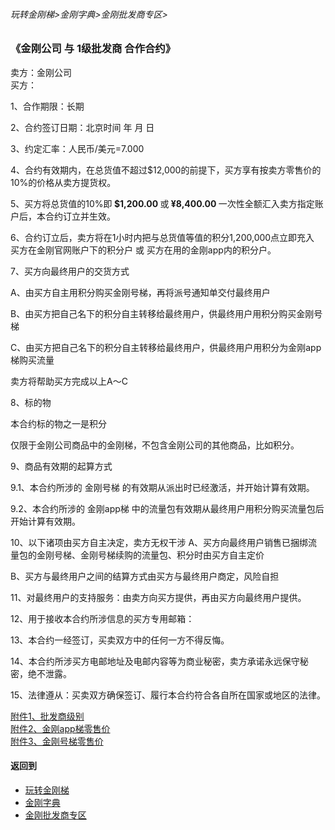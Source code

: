###### 玩转金刚梯>金刚字典>金刚批发商专区>
### 《金刚公司 与 1级批发商 合作合约》
卖方：金刚公司<br>
买方：           

1、合作期限：长期<br>

2、合约签订日期：北京时间 年 月 日<br>

3、约定汇率：人民币/美元=7.000<br>

4、合约有效期内，在总货值不超过$12,000的前提下，买方享有按卖方零售价的10%的价格从卖方提货权。

5、买方将总货值的10%即<strong> $1,200.00 </strong>或<strong> ¥8,400.00 </strong>一次性全额汇入卖方指定账户后，本合约订立并生效。

6、合约订立后，卖方将在1小时内把与总货值等值的积分1,200,000点立即充入 买方在金刚官网账户下的积分户 或 买方在用的金刚app内的积分户。

7、买方向最终用户的交货方式<br>

A、由买方自主用积分购买金刚号梯，再将派号通知单交付最终用户<br>

B、由买方把自己名下的积分自主转移给最终用户，供最终用户用积分购买金刚号梯<br>

C、由买方把自己名下的积分自主转移给最终用户，供最终用户用积分为金刚app梯购买流量<br>

卖方将帮助买方完成以上A～C <br>

8、标的物

本合约标的物之一是积分

仅限于金刚公司商品中的金刚梯，不包含金刚公司的其他商品，比如积分。

9、商品有效期的起算方式

9.1、本合约所涉的 金刚号梯 的有效期从派出时已经激活，并开始计算有效期。

9.2、本合约所涉的 金刚app梯 中的流量包有效期从最终用户用积分购买流量包后开始计算有效期。

10、以下诸项由买方自主决定，卖方无权干涉
A、买方向最终用户销售已捆绑流量包的金刚号梯、金刚号梯续购的流量包、积分时由买方自主定价

B、买方与最终用户之间的结算方式由买方与最终用户商定，风险自担

11、对最终用户的支持服务：由卖方向买方提供，再由买方向最终用户提供。

12、用于接收本合约所涉信息的买方专用邮箱：

13、本合约一经签订，买卖双方中的任何一方不得反悔。

14、本合约所涉买方电邮地址及电邮内容等为商业秘密，卖方承诺永远保守秘密，绝不泄露。

15、法律遵从：买卖双方确保签订、履行本合约符合各自所在国家或地区的法律。

[附件1、批发商级别](https://github.com/a2zitpro/web/blob/master/LadderFree/kkDictionary/KKWholesalersZone/KKWholesalerClassification.md) <br>
[附件2、金刚app梯零售价](https://github.com/a2zitpro/web/blob/master/LadderFree/kkDictionary/KKDatatrafficPriceOfLadderAPP.md) <br>
[附件3、金刚号梯零售价](https://github.com/a2zitpro/web/blob/master/LadderFree/kkDictionary/KKDatatrafficPriceOfLadderKKID.md) <br>



#### 返回到
- [玩转金刚梯](https://github.com/a2zitpro/web/blob/master/LadderFree/A.md)
- [金刚字典](https://github.com/a2zitpro/web/blob/master/LadderFree/kkDictionary/KKDictionary.md)
- [金刚批发商专区](https://github.com/a2zitpro/web/blob/master/LadderFree/kkDictionary/KKWholesalersZone.md)
